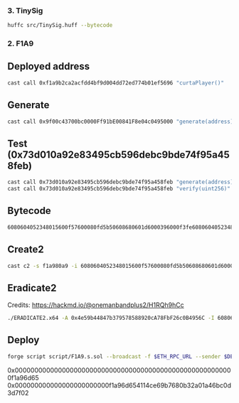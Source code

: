 ### 3. TinySig

```sh
huffc src/TinySig.huff --bytecode
```

### 2. F1A9

## Deployed address
```sh
cast call 0xf1a9b2ca2acfdd4bf9d004dd72ed774b01ef5696 "curtaPlayer()"
```

## Generate
```sh
cast call 0x9f00c43700bc0000Ff91bE00841F8e04c0495000 "generate(address)" 0x4fd9D0eE6D6564E80A9Ee00c0163fC952d0A45Ed
```

## Test (0x73d010a92e83495cb596debc9bde74f95a458feb)
```sh
cast call 0x73d010a92e83495cb596debc9bde74f95a458feb "generate(address)" 0x4fd9D0eE6D6564E80A9Ee00c0163fC952d0A45Ed
cast call 0x73d010a92e83495cb596debc9bde74f95a458feb "verify(uint256)" 0x000000000000000000000000000000000000000000000000000000000000e6d6
```

## Bytecode

```sh
6080604052348015600f57600080fd5b50608680601d6000396000f3fe6080604052348015600f57600080fd5b506004361060285760003560e01c8063a567a8fa14602d575b600080fd5b604080516f06bc8d9e5e9d436217b88de704a9f307815290519081900360200190f3fea2646970667358221220609af2ba794fb6bdfcfa6f2f848fad9d309967a4a6c4a18aee7628124814ff4e64736f6c63430008110033
```

## Create2
```sh
cast c2 -s f1a980a9 -i 6080604052348015600f57600080fd5b50608680601d6000396000f3fe6080604052348015600f57600080fd5b506004361060285760003560e01c8063a567a8fa14602d575b600080fd5b604080516f06bc8d9e5e9d436217b88de704a9f307815290519081900360200190f3fea2646970667358221220609af2ba794fb6bdfcfa6f2f848fad9d309967a4a6c4a18aee7628124814ff4e64736f6c63430008110033
```

## Eradicate2
Credits: https://hackmd.io/@onemanbandplus2/H1RQh9hCc
```sh
./ERADICATE2.x64 -A 0x4e59b44847b379578588920cA78FbF26c0B4956C -I 6080604052348015600f57600080fd5b50608680601d6000396000f3fe6080604052348015600f57600080fd5b506004361060285760003560e01c8063a567a8fa14602d575b600080fd5b604080516f06bc8d9e5e9d436217b88de704a9f307815290519081900360200190f3fea2646970667358221220609af2ba794fb6bdfcfa6f2f848fad9d309967a4a6c4a18aee7628124814ff4e64736f6c63430008110033 --matching f1a9e00c
```

## Deploy
```sh
forge script script/F1A9.s.sol --broadcast -f $ETH_RPC_URL --sender $DEPLOYER_ADDRESS -t
```

0x00000000000000000000000000000000000000000000000000000000f1a96d65
0x000000000000000000000000f1a96d654114ce69b7680b32a01a46bc0d3d7f02
